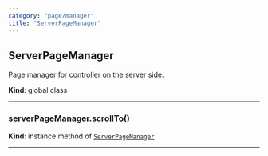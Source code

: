 ```yaml
---
category: "page/manager"
title: "ServerPageManager"
---
```


## ServerPageManager&nbsp;<a name="ServerPageManager" href="https://github.com/seznam/IMA.js-core/tree/stable/page/manager/ServerPageManager.js#L11" target="_blank"><span class="icon"><i class="fas fa-external-link-alt fa-xs"></i></span></a>
Page manager for controller on the server side.

**Kind**: global class  

* * *

### serverPageManager.scrollTo()&nbsp;<a name="ServerPageManager+scrollTo" href="https://github.com/seznam/IMA.js-core/tree/stable/page/manager/ServerPageManager.js#L19" target="_blank"><span class="icon"><i class="fas fa-external-link-alt fa-xs"></i></span></a>
**Kind**: instance method of [<code>ServerPageManager</code>](#ServerPageManager)  

* * *

